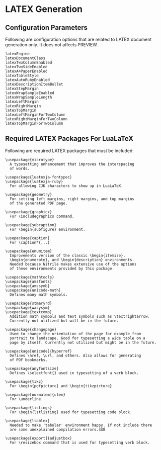 # LATEX Generation

## Configuration Parameters

Following are configuration options that are related to LATEX document
generation only.  It does not affects PREVIEW.

    latexEngine
    latexDocumentClass
    latexTwoColumnEnabled
    latexTwoSideEnabled
    latexA4PaperEnabled
    latexTableStyle
    latexAutoRubyEnabled
    latexDescriptionItemBullet
    latexStepMargin
    latexWrapSampleEnabled
    latexWrapSampleLength
    latexLeftMargin
    latexRightMargin
    latexTopMargin
    latexLeftMarginForTwoColumn
    latexRightMarginForTwoColumn
    latexTopMarginForTwoColumn

## Required LATEX Packages For LuaLaTeX

Following are required LATEX packages that must be included:

    \usepackage{microtype}
      A typesetting enhancement that improves the interspacing
      of words.

    \usepackage{luatexja-fontspec}
    \usepackage{luatexja-ruby}
      For allowing CJK characters to show up in LuaLaTeX.

    \usepackage{geometry}
      For setting left margins, right margins, and top margins
      of the generated PDF page.

    \usepackage{graphicx}
      For \includegraphics command.

    \usepackage{subcaption}
      For \begin{subfigure} environment.

    \usepackage{caption}
      For \caption*{...}

    \usepackage{enumitem}
      Improvements version of the classic \begin{itemize},
      \begin{enumerate}, and \begin{description} environments.
      Needed because Nitrile makes extensive use of the options
      of these environments provided by this package.

    \usepackage{mathtools}
    \usepackage{amsfonts}
    \usepackage{amssymb}
    \usepackage{unicode-math}
      Defines many math symbols.

    \usepackage{stmaryrd}
    \usepackage{wasysym}
    \usepackage{textcomp}
      Addition math symbols and text symbols such as \textrightarrow.
      Currently not utilized but will be in the future.

    \usepackage{changepage}
      Used to change the orientation of the page for example from
      portrait to landscape. Good for typesetting a wide table on a
      page by itself. Currently not utilized but might be in the future.

    \usepackage[unicode]{hyperref}
      Defines \href, \url, and others. Also allows for generating
      of PDF bookmarks.

    \usepackage{anyfontsize}
      Defines \selectfont{} used in typesetting of a verb block.

    \usepackage{tikz}
      For \begin{pgfpicture} and \begin{tikzpicture}

    \usepackage[normalem]{ulem}
      For \underline.

    \usepackage{listings}
      For \begin{lstlisting} used for typesetting code block.

    \usepackage{ltablex}
      Needed to make 'tabular' environment happy. If not include there
      are some unexplained compilation errors.ßßß

    \usepackage[export]{adjustbox}
      For \resizebox command that is used for typesetting verb block.
